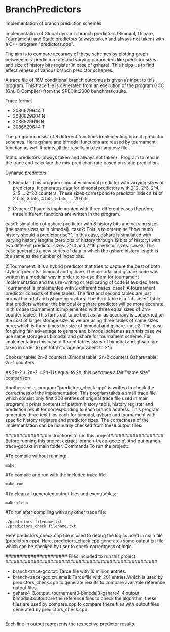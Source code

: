 # BranchPredictors
Implementation of branch prediction schemes

Implementation of Global dynamic branch predictors (Bimodal, Gshare, Tournament) and Static predictors (always taken and always not taken) with a C++ program "predictors.cpp".

The aim is to compare accuracy of these schemes by plotting graph between mis-prediction rate and varying parameters like predictor sizes and size of history bits register(in case of gshare). This helps us to find effectiveness of various branch predictor schemes.

A trace file of 16M conditional branch outcomes is given as input to this program. This trace file is generated from an execution of the program GCC (Gnu C Compiler) from the SPECint2000 benchmark suite.

Trace format 
- 3086629644 T
- 3086629604 N
- 3086629616 N
- 3086629644 T

The program consist of 8 different functions implementing branch predictor schemes. Here gshare and bimodal functions are reused by tournament function as well.It prints all the results in a text and csv file.


Static predictors (always taken and always not taken) : Program to read in the trace and calculate the mis-prediction rate based on static prediction.

Dynamic predictors

1) Bimodal: This program simulates bimodal predictor with varying sizes of predictors. It generates data for bimodal predictors with 2^2, 2^3, 2^4, 2^5 ... 2^20 counters. These sizes correspond to predictor index size of 2 bits, 3 bits, 4 bits, 5 bits, ... 20 bits. 

2) Gshare: Ghsare is implemented with three different cases therefore three different functions are written in the program.

case1: simulation of gshare predictor with 8 history bits and varying sizes (the same sizes as in bimodal).
case2: This is to determine "how much history should a predictor use?". In this case, gshare is simulated with varying history lengths (zero bits of history through 19 bits of history) with two different predictor sizes: 2^10 and 2^16 predictor sizes.
case3: This case generates a new series of data in which the gshare history length is the same as the number of index bits.

2)Tournament: It is a hybrid predictor that tries to capture the best of both style of predicts- bimodal and gshare. The bimodal and gshare code was written in a modular way in order to re-use them for tournament implementation and thus  re-writing or replicating of code is avoided here. Tournamnet is implemented with 2 different cases.
case1:  A tournament predictor consists of three tables. The first and second tables are just normal bimodal and gshare predictors. The third table is a "chooser" table that predicts whether the bimodal or gshare predictor will be more accurate. In this case tournament is implemented with three equal sizes of 2^n-counter tables.
This turns out to be best as far as accuracy is concerned on the cost of larger storage size as we are using three tables of same sizes here, which is three times the size of bimodal and gshare.
case2: This case for giving fair advantage to gshare and bimodal schemes asin this case we use same storage as bimodal and gshare for tournament scheme. For implementating this case different tables sizes of bimodal and ghsare are taken in order to get total storage equivalent to 2^n. 

Chooser table: 2n-2 counters
Bimodal table: 2n-2 counters
Gshare table: 2n-1 counters

As 2n-2 + 2n-2 + 2n-1 is equal to 2n, this becomes a fair "same size" comparison

Another similar program "predictors_check.cpp" is written to check the correctness of the implementation. This program takes a small trace file which consist only first 200 entries of original trace file used in main program, it prints contents of pattern history table, history register and prediction result for corresponding to each branch address. This program generates three text files each for bimodal, gshare and tournament with specific history registers and predictor sizes. The correctness of the implementation can be manually checked from these output files. 




###############Instructions to run this project###################
Before running this project extract 'branch-trace-gcc.zip'. And put branch-trace-gcc.txt in main folder.
Commands To run the project:

#To compile without running:
```
make
```
#To compile and run with the included trace file:
```
make run
```
#To clean all generated output files and executables:
```
make clean
````
#To run after compiling with any other trace file:
```
./predictors filename.txt
./predictors_check filename.txt
```


Here predictors_check.cpp file is used to debug the logics used in main file (predictors.cpp). Here, predictors_check.cpp generates some output txt file which can be checked by user to check correctness of logic.
	

###################### Files included to run this project ######################################################
* branch-trace-gcc.txt: Tarce file with 16 million entries.
* branch-trace-gcc.txt_small: Tarce file with 201 entries.Which is used by predictors_check.cpp to generate results to compare available reference output files.
* gshare4-3.output, tournament3-bimodal3-gshare4-4.output, bimodal3.output are the reference files to check the algorithm, these files are used by compare.cpp to compare these files with output files generated by predictors_check.cpp.

##
Each line in output represents the respective predictor results.






   


